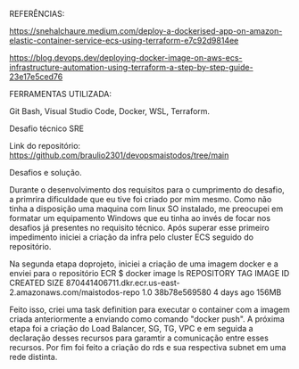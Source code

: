 REFERÊNCIAS:

https://snehalchaure.medium.com/deploy-a-dockerised-app-on-amazon-elastic-container-service-ecs-using-terraform-e7c92d9814ee

https://blog.devops.dev/deploying-docker-image-on-aws-ecs-infrastructure-automation-using-terraform-a-step-by-step-guide-23e17e5ced76

FERRAMENTAS UTILIZADA:

Git Bash, Visual Studio Code, Docker, WSL, Terraform.




Desafio técnico SRE

Link do repositório: https://github.com/braulio2301/devopsmaistodos/tree/main

Desafios e solução.

Durante o desenvolvimento dos requisitos para o cumprimento do desafio, a primrira dificuldade que eu tive foi criado por mim mesmo. Como não tinha a disposição uma maquina com linux SO instalado, me preocupei em formatar um equipamento Windows que eu tinha ao invés de focar nos desafios já presentes no requisito técnico.
Após superar esse primeiro impedimento iniciei a criação da infra pelo cluster ECS seguido do repositório.

Na segunda etapa doprojeto, iniciei a criação de uma imagem docker e a enviei para o repositório ECR
$ docker image ls
REPOSITORY                                                    TAG       IMAGE ID       CREATED      SIZE
870441406711.dkr.ecr.us-east-2.amazonaws.com/maistodos-repo   1.0       38b78e569580   4 days ago   156MB


Feito isso, criei uma task definition para executar o container com a imagem criada anteriormente a enviando como comando "docker push". 
A próxima etapa foi a criação do Load Balancer, SG, TG, VPC e em seguida a declaração desses recursos para garamtir a comunicação entre esses recursos.
Por fim foi feito a criação do rds e sua respectiva subnet em uma rede distinta.
